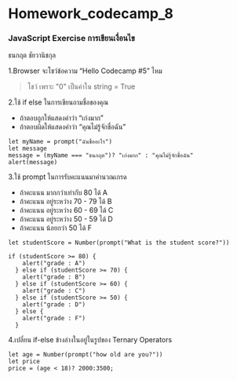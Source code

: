 # Homework_codecamp_8
### JavaScript Exercise การเขียนเงื่อนไข
ธนกฤต ชัยวานิชกุล

1.Browser จะโชว์ข้อความ “Hello Codecamp #5” ไหม
> โชว์ เพราะ "0" เป็นค่าใน string = True

2.ใช้ if else ในการเขียนถามชื่อของคุณ
- ถ้าตอบถูกให้แสดงคำว่า “เก่งมาก”
- ถ้าตอบผิดให้แสดงคำว่า “คุณไม่รู้จักชื่อฉัน”

```
let myName = prompt("ฉันชื่ออะไร")
let message
message = (myName === "ธนกฤต")? "เก่งมาก" : "คุณไม่รู้จักชื่อฉัน"
alert(message)
```

3.ใช้ prompt ในการรับคะแนนมาคำนวณเกรด
- ถ้าคะแนน มากกว่าเท่ากับ 80    ได้ A
- ถ้าคะแนน อยู่ระหว่าง 70 - 79     ได้ B
- ถ้าคะแนน อยู่ระหว่าง 60 - 69     ได้ C
- ถ้าคะแนน อยู่ระหว่าง 50 - 59     ได้ D
- ถ้าคะแนน น้อยกว่า 50            ได้ F

```
let studentScore = Number(prompt("What is the student score?"))

if (studentScore >= 80) {
    alert("grade : A")
  } else if (studentScore >= 70) {
    alert("grade : B")
  } else if (studentScore >= 60) {
    alert("grade : C")
  } else if (studentScore >= 50) {
    alert("grade : D")
  } else {
    alert("grade : F")
  }
```

4.เปลี่ยน if-else ข้างล่างในอยู่ในรูปของ Ternary Operators
```
let age = Number(prompt("how old are you?"))
let price
price = (age < 18)? 2000:3500;
```

